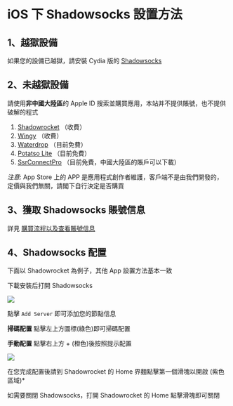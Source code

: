 # iOS 下 Shadowsocks 設置方法

## 1、越獄設備

如果您的設備已越獄，請安裝 Cydia 版的 [Shadowsocks](http://apt.thebigboss.org/onepackage.php?bundleid=com.linusyang.shadowsocks)

## 2、未越獄設備

請使用**非中國大陸區**的 Apple ID 搜索並購買應用，本站并不提供賬號，也不提供破解的程式

1. [Shadowrocket](https://itunes.apple.com/us/app/shadowrocket/id932747118?mt=8) （收費）
2. [Wingy](https://itunes.apple.com/us/app/shadowsocks-wingy-proxy-for-http-socks5-ss/id1148026741?mt=8) （收費）
3. [Waterdrop](https://itunes.apple.com/us/app/waterdrop-shadowsocks-client-for-ios/id1212107997?mt=8) （目前免費）
4. [Potatso Lite](https://itunes.apple.com/us/app/potatso-lite/id1239860606?mt=8) （目前免費）
5. [SsrConnectPro](https://itunes.apple.com/cn/app/ssrconnectpro/id1272045249) （目前免費，中國大陸區的賬戶可以下載）

*注意*: App Store 上的 APP 是應用程式創作者維護，客戶端不是由我們開發的，定價與我們無關，請閣下自行決定是否購買

## 3、獲取 Shadowsocks 賬號信息

詳見 [購買流程以及查看賬號信息](https://github.com/Shadowsocks-Wiki/shadowsocks/blob/master/1-buy-shadowsocks.md)

## 4、Shadowsocks 配置

下面以 Shadowrocket 為例子，其他 App 設置方法基本一致

下載安裝后打開 Shadowsocks

![](https://ooo.0o0.ooo/2017/01/04/586d092d42d92.png)

點擊 `Add Server` 即可添加您的節點信息

**掃碼配置**
點擊左上方圖標(綠色)即可掃碼配置

**手動配置**
點擊右上方 + (橙色)後按照提示配置

![](https://ooo.0o0.ooo/2017/05/27/59292b6080ec4.png)

在您完成配置後請到 Shadowrocket 的 Home 界麵點擊第一個滑塊以開啟 (紫色區域)* 

如需要關閉 Shadowsocks，打開 Shadowrocket 的 Home 點擊滑塊即可關閉

